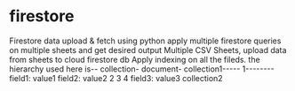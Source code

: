# firestore
Firestore data upload & fetch using python apply multiple firestore queries on multiple sheets and get desired output
Multiple CSV Sheets, upload data from sheets to cloud firestore db
Apply indexing on all the fileds.
the hierarchy used here is--
collection-
  document-
    collection1----- 1--------
                                  field1: value1
                                  field2: value2
                     2
                     3
                     4
             field3: value3
    collection2
      
